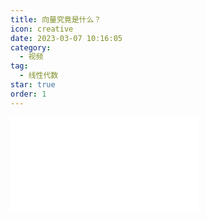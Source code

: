 ```yaml
---
title: 向量究竟是什么？
icon: creative
date: 2023-03-07 10:16:05
category:
  - 视频
tag:
  - 线性代数
star: true
order: 1
---
```



<div class="video-container">
  <iframe src="//player.bilibili.com/player.html?aid=483115509&bvid=BV1bT411e7Cv&cid=1054652895&page=1" scrolling="no" border="0" frameborder="no" framespacing="0" allowfullscreen="true"> </iframe>
</div>
